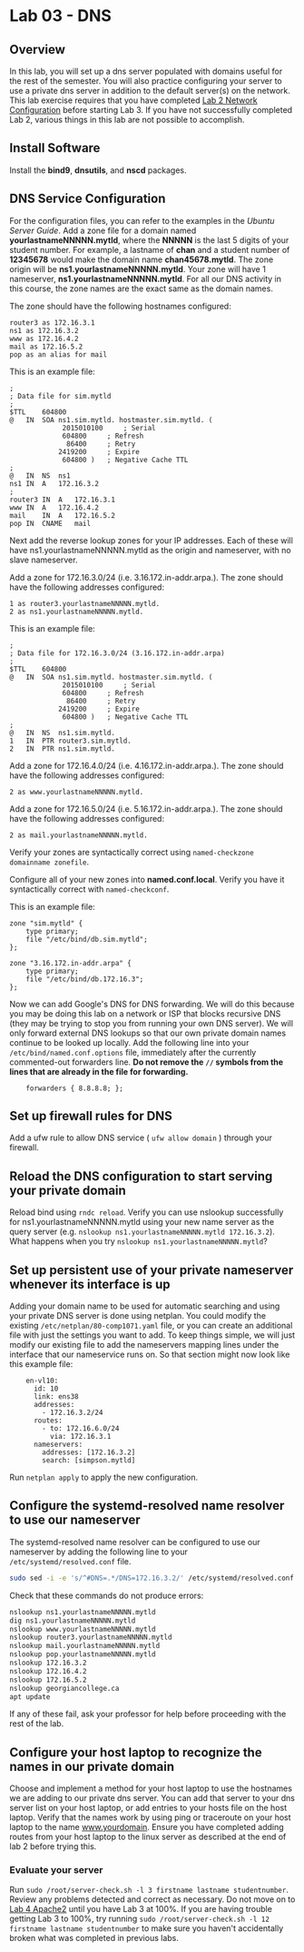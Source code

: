 # Lab 03 - DNS

## Overview
In this lab, you will set up a dns server populated with domains useful for the rest of the semester. You will also practice configuring your server to use a private dns server in addition to the default server(s) on the network. This lab exercise requires that you have completed [Lab 2 Network Configuration](Lab02-NetworkConfig.md) before starting Lab 3. If you have not successfully completed Lab 2, various things in this lab are not possible to accomplish.

## Install Software
Install the **bind9**, **dnsutils**, and **nscd** packages.

## DNS Service Configuration

For the configuration files, you can refer to the examples in the _Ubuntu Server Guide_. Add a zone file for a domain named **yourlastnameNNNNN.mytld**, where the **NNNNN** is the last 5 digits of your student number. For example, a lastname of **chan** and a student number of **12345678** would make the domain name **chan45678.mytld**. The zone origin will be **ns1.yourlastnameNNNNN.mytld**. Your zone will have 1 nameserver, **ns1.yourlastnameNNNNN.mytld**. For all our DNS activity in this course, the zone names are the exact same as the domain names.

The zone should have the following hostnames configured:

```
router3 as 172.16.3.1
ns1 as 172.16.3.2
www as 172.16.4.2
mail as 172.16.5.2
pop as an alias for mail
```

This is an example file:

```
;
; Data file for sim.mytld
;
$TTL	604800
@	IN	SOA	ns1.sim.mytld. hostmaster.sim.mytld. (
		     2015010100		; Serial
			 604800		; Refresh
			  86400		; Retry
			2419200		; Expire
			 604800 )	; Negative Cache TTL
;
@	IN	NS	ns1
ns1	IN	A	172.16.3.2
;
router3	IN	A	172.16.3.1
www	IN	A	172.16.4.2
mail	IN	A	172.16.5.2
pop	IN	CNAME	mail
```

Next add the reverse lookup zones for your IP addresses. Each of these will have ns1.yourlastnameNNNNN.mytld as the origin and nameserver, with no slave nameserver.

Add a zone for 172.16.3.0/24 (i.e. 3.16.172.in-addr.arpa.). The zone should have the following addresses configured:

```
1 as router3.yourlastnameNNNNN.mytld.
2 as ns1.yourlastnameNNNNN.mytld.
```

This is an example file:

```
;
; Data file for 172.16.3.0/24 (3.16.172.in-addr.arpa)
;
$TTL	604800
@	IN	SOA	ns1.sim.mytld. hostmaster.sim.mytld. (
		     2015010100		; Serial
			 604800		; Refresh
			  86400		; Retry
			2419200		; Expire
			 604800 )	; Negative Cache TTL
;
@	IN	NS	ns1.sim.mytld.
1	IN	PTR	router3.sim.mytld.
2	IN	PTR	ns1.sim.mytld.
```

Add a zone for 172.16.4.0/24 (i.e. 4.16.172.in-addr.arpa.). The zone should have the following addresses configured:

```
2 as www.yourlastnameNNNNN.mytld.
```

Add a zone for 172.16.5.0/24 (i.e. 5.16.172.in-addr.arpa.). The zone should have the following addresses configured:

```
2 as mail.yourlastnameNNNNN.mytld.
```

Verify your zones are syntactically correct using ```named-checkzone domainname zonefile```.

Configure all of your new zones into **named.conf.local**. Verify you have it syntactically correct with ```named-checkconf```.

This is an example file:

```
zone "sim.mytld" {
	type primary;
	file "/etc/bind/db.sim.mytld";
};

zone "3.16.172.in-addr.arpa" {
	type primary;
	file "/etc/bind/db.172.16.3";
};

```

Now we can add Google's DNS for DNS forwarding. We will do this because you may be doing this lab on a network or ISP that blocks recursive DNS (they may be trying to stop you from running your own DNS server). We will only forward external DNS lookups so that our own private domain names continue to be looked up locally. Add the following line into your `/etc/bind/named.conf.options` file, immediately after the currently commented-out forwarders line. **Do not remove the `//` symbols from the lines that are already in the file for forwarding.**
```
	forwarders { 8.8.8.8; };
```
	

## Set up firewall rules for DNS
Add a ufw rule to allow DNS service ( ```ufw allow domain``` ) through your firewall.

## Reload the DNS configuration to start serving your private domain
Reload bind using ```rndc reload```. Verify you can use nslookup successfully for ns1.yourlastnameNNNNN.mytld using your new name server as the query server (e.g. ```nslookup ns1.yourlastnameNNNNN.mytld 172.16.3.2```). What happens when you try ```nslookup ns1.yourlastnameNNNNN.mytld```?

## Set up persistent use of your private nameserver whenever its interface is up
Adding your domain name to be used for automatic searching and using your private DNS server is done using netplan. You could modify the existing `/etc/netplan/80-comp1071.yaml` file, or you can create an additional file with just the settings you want to add. To keep things simple, we will just modify our existing file to add the nameservers mapping lines under the interface that our nameservice runs on. So that section might now look like this example file:
```
    en-vl10:
      id: 10
      link: ens38
      addresses:
        - 172.16.3.2/24
      routes:
        - to: 172.16.6.0/24
          via: 172.16.3.1
      nameservers:
        addresses: [172.16.3.2]
        search: [simpson.mytld]
```
Run `netplan apply` to apply the new configuration.

## Configure the systemd-resolved name resolver to use our nameserver
The systemd-resolved name resolver can be configured to use our nameserver by adding the following line to your `/etc/systemd/resolved.conf` file.
```bash
sudo sed -i -e 's/^#DNS=.*/DNS=172.16.3.2/' /etc/systemd/resolved.conf
```
Check that these commands do not produce errors:
```bash
nslookup ns1.yourlastnameNNNNN.mytld
dig ns1.yourlastnameNNNNN.mytld
nslookup www.yourlastnameNNNNN.mytld
nslookup router3.yourlastnameNNNNN.mytld
nslookup mail.yourlastnameNNNNN.mytld
nslookup pop.yourlastnameNNNNN.mytld
nslookup 172.16.3.2
nslookup 172.16.4.2
nslookup 172.16.5.2
nslookup georgiancollege.ca
apt update
```
If any of these fail, ask your professor for help before proceeding with the rest of the lab.

## Configure your host laptop to recognize the names in our private domain
Choose and implement a method for your host laptop to use the hostnames we are adding to our private dns server. You can add that server to your dns server list on your host laptop, or add entries to your hosts file on the host laptop. Verify that the names work by using ping or traceroute on your host laptop to the name www.yourdomain. Ensure you have completed adding routes from your host laptop to the linux server as described at the end of lab 2 before trying this.

### Evaluate your server
Run ```sudo /root/server-check.sh -l 3 firstname lastname studentnumber```. Review any problems detected and correct as necessary. Do not move on to [Lab 4 Apache2](Lab04-Apache2.html) until you have Lab 3 at 100%. If you are having trouble getting Lab 3 to 100%, try running ```sudo /root/server-check.sh -l 12 firstname lastname studentnumber``` to make sure you haven't accidentally broken what was completed in previous labs.
